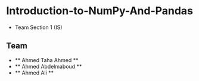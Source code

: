 # Introduction-to-NumPy-And-Pandas

- Team Section 1 (IS)
  
## Team
- ** Ahmed  Taha Ahmed **
- ** Ahmed Abdelmaboud **
- ** Ahmed Ali **

